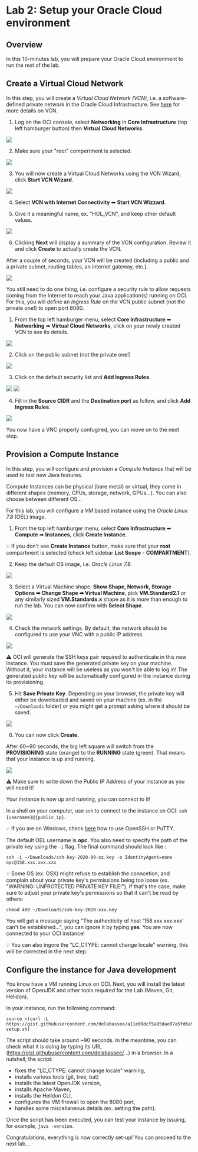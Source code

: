# Lab 2: Setup your Oracle Cloud environment

## Overview


In this 10-minutes lab, you will prepare your Oracle Cloud environment to run the rest of the lab.

 
## Create a Virtual Cloud Network

In this step, you will create a *Virtual Cloud Network (VCN)*, i.e. a software-defined private network in the Oracle Cloud Infrastructure. See [here](https://docs.cloud.oracle.com/en-us/iaas/Content/Network/Tasks/managingVCNs.htm) for more details on VCN.


1. Log on the OCI console, select **Networking** in **Core Infrastructure** (top left hamburger button) then **Virtual Cloud Networks**.

![](./images/lab2-1.png " ")

2. Make sure your "root" compertment is selected.

![](./images/lab2-1bis.png " ")

3. You will now create a Virtual Cloud Networks using the VCN Wizard, click **Start VCN Wizard**.

![](./images/lab2-2.png " ")

4. Select **VCN with Internet Connectivity** ➡ **Start VCN Wizzard**.

5. Give it a meaningful name, ex. "HOL_VCN", and keep other default values.

![](./images/lab2-3.png " ")

6. Clicking **Next** will display a summary of the VCN configuration. Review it and click **Create** to actually create the VCN.

After a couple of seconds, your VCN will be created (including a public and a private subnet, routing tables, an internet gateway, etc.).

![](./images/lab2-4.png " ")

You still need to do one thing, i.e. configure a security rule to allow requests coming from the Internet to reach your Java application(s) running on OCI. For this, you will define an *Ingress Rule* on the VCN public subnet (not the private one!) to open port 8080.

1. From the top left hamburger menu, select **Core Infrastructure** ➡ **Networking** ➡ **Virtual Cloud Networks**, click on your newly created VCN to see its details.

![](./images/lab2-5.png " ")

2. Click on the public subnet (not the private one!)

![](./images/lab2-6.png " ")

3. Click on the default security list and **Add Ingress Rules**.

![](./images/lab2-7pre.png " ")
![](./images/lab2-7.png " ")

4. Fill in the **Source CIDR** and the **Destination port** as follow, and click **Add Ingress Rules**.

![](./images/lab2-8.png " ")

You now have a VNC properly confugired, you can move on to the next step.

## Provision a Compute Instance

In this step, you will configure and provision a *Compute Instance* that will be used to test new Java features.

Compute Instances can be physical (bare metal) or virtual, they come in different shapes (memory, CPUs, storage, network, GPUs…). You can also choose between different OS…

For this lab, you will configure a _VM_ based instance using the _Oracle Linux 7.8_ (OEL) image.

1. From the top left hamburger menu, select **Core Infrastructure** ➡ **Compute** ➡ **Instances**, click **Create Instance**.

💡 If you don't see **Create Instance** button, make sure that your **root** compartment is selected (check left sidebar **List Scope** - 
**COMPARTMENT**).


2. Keep the default OS image, i.e. _Oracle Linux 7.8_.

![](./images/lab2-9A.png " ")


3. Select a Virtual Machine shape: **Show Shape, Network, Storage Options ➡ Change Shape ➡ Virtual Machine**, pick **VM.Standard2.1** or any similarly sized **VM.Standardx.x** shape as it is more than enough to run the lab. You can now confirm with  **Select Shape**.

![](./images/lab2-9bis.png " ")


4. Check the network settings. By default, the network should be configured to use your VNC with a public IP address.

![](./images/lab2-9ter.png " ")


⚠️ OCI will generate the SSH keys pair required to authenticate in this new instance.
You must save the generated private key on your machine. Without it, your instance will be useless as you won't be able to log in! The generated public key will be automatically configured in the instance during its provisioning.


5. Hit **Save Private Key**. Depending on your browser, the private key will either be downloaded and saved on your machine (ex. in the `~/Downloads` folder) or you might get a prompt asking where it should be saved.

![](./images/lab2-10.png " ") 

6. You can now click **Create**.

After 60~90 seconds, the big left square will switch from the **PROVISIONING** state (orange) to the **RUNNING** state (green). That means that your instance is up and running.

![](./images/lab2-11.png " ") 

⚠️ Make sure to write down the Public IP Address of your instance as you will need it!

Your instance is now up and running, you can connect to it!

In a shell on your computer, use `ssh` to connect to the instance on OCI: `ssh {username}@{public_ip}`.

💡 If you are on Windows, check [here](https://docs.cloud.oracle.com/en-us/iaas/Content/Compute/Tasks/accessinginstance.htm#linux) how to use OpenSSH or PuTTY.

The default OEL username is **opc**. You also need to specify the path of the private key using the `-i` flag.
The final command should look like :

`ssh -i ~/Downloads/ssh-key-2020-09-xx.key -o IdentityAgent=none opc@158.xxx.xxx.xxx`

💡 Some OS (ex. OSX) might refuse to establish the conncetion, and complain about your private key's permissions being too loose (ex. "WARNING: UNPROTECTED PRIVATE KEY FILE!"). If that's the case, make sure to adjust your private key's permissions so that it can't be read by others:

 `chmod 400 ~/Downloads/ssh-key-2020-xxx.key`

You will get a message saying "The authenticity of host '158.xxx.xxx.xxx' can't be established…", you can ignore it by typing **yes**. You are now connected to your OCI instance!

💡 You can also ingore the "LC_CTYPE: cannot change locale" warning, this will be corrected in the next step.



## Configure the instance for Java development


You know have a VM running Linux on OCI. Next, you will install the latest version of OpenJDK and other tools required for the Lab (Maven, Git, Helidon).

In your instance, run the following command:

```
source <(curl -L https://gist.githubusercontent.com/delabassee/a11e09dcf5a85dae87a5fd6a96ce77ea/raw/ed200268f5d6cdcbb2a9f16d91e5b5f23a4a682e/vm-setup.sh)
```

The script should take around ~90 seconds. In the meantime, you can check what it is doing by typing its URL (https://gist.githubusercontent.com/delabassee/...) in a browser. In a nutshell, the script: 
* fixes the "LC_CTYPE: cannot change locale" warning,
* installs various tools (git, tree, bat)
* installs the latest OpenJDK version,
* installs Apache Maven,
* installs the Helidon CLI,
* configures the VM firewall to open the 8080 port,
* handles some miscellaneous details (ex. setting the path). 

Once the script has been executed, you can test your instance by issuing, for example, `java -version`.

Congratulations, everything is now correctly set-up! You can proceed to the next lab…


